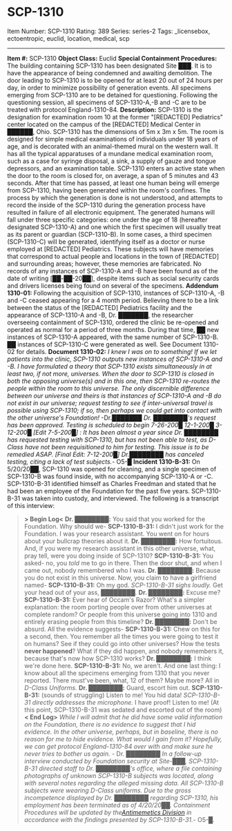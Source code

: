 # SCP-1310
Item Number: SCP-1310
Rating: 389
Series: series-2
Tags: _licensebox, ectoentropic, euclid, location, medical, scp

---

**Item #:** SCP-1310
**Object Class:** Euclid
**Special Containment Procedures:** The building containing SCP-1310 has been designated Site ███. It is to have the appearance of being condemned and awaiting demolition. The door leading to SCP-1310 is to be opened for at least 20 out of 24 hours per day, in order to minimize possibility of generation events. All specimens emerging from SCP-1310 are to be detained for questioning. Following the questioning session, all specimens of SCP-1310-A,-B and -C are to be treated with protocol England-1310-84.
**Description:** SCP-1310 is the designation for examination room 10 at the former "[REDACTED] Pediatrics" center located on the campus of the [REDACTED] Medical Center in ██████, Ohio. SCP-1310 has the dimensions of 5m x 3m x 5m. The room is designed for simple medical examinations of individuals under 18 years of age, and is decorated with an animal-themed mural on the western wall. It has all the typical apparatuses of a mundane medical examination room, such as a case for syringe disposal, a sink, a supply of gauze and tongue depressors, and an examination table.
SCP-1310 enters an active state when the door to the room is closed for, on average, a span of 5 minutes and 43 seconds. After that time has passed, at least one human being will emerge from SCP-1310, having been generated within the room's confines. The process by which the generation is done is not understood, and attempts to record the inside of the SCP-1310 during the generation process have resulted in failure of all electronic equipment.
The generated humans will fall under three specific categories: one under the age of 18 (hereafter designated SCP-1310-A) and one which the first specimen will usually treat as its parent or guardian (SCP-1310-B). In some cases, a third specimen (SCP-1310-C) will be generated, identifying itself as a doctor or nurse employed at [REDACTED] Pediatrics. These subjects will have memories that correspond to actual people and locations in the town of [REDACTED] and surrounding areas; however, these memories are fabricated. No records of any instances of SCP-1310-A and -B have been found as of the date of writing [██-██-20██], despite items such as social security cards and drivers licenses being found on several of the specimens.
**Addendum 1310-01:** Following the acquisition of SCP-1310, instances of SCP-1310-A, -B and -C ceased appearing for a 4 month period. Believing there to be a link between the status of the [REDACTED] Pediatrics facility and the appearance of SCP-1310-A and -B, Dr. ███████, the researcher overseeing containment of SCP-1310, ordered the clinic be re-opened and operated as normal for a period of three months. During that time, ██ new instances of SCP-1310-A appeared, with the same number of SCP-1310-B. ██ instances of SCP-1310-C were generated as well. See Document 1310-02 for details.
**Document 1310-02:** _I knew I was on to something! If we let patients into the clinic, SCP-1310 outputs new instances of SCP-1310-A and -B. I have formulated a theory that SCP-1310 exists simultaneously in at least two, if not more, universes. When the door to SCP-1310 is closed in both the opposing universe(s) and in this one, then SCP-1310 re-routes the people within the room to this universe. The only discernible difference between our universe and theirs is that instances of SCP-1310-A and -B do not exist in our universe; request testing to see if inter-universal travel is possible using SCP-1310; if so, then perhaps we could get into contact with the other universe's Foundation!_ -Dr.███████
_Dr. ████████'s request has been approved. Testing is scheduled to begin 7-26-200█ 12-1-200█ 3-12-200█ [Edit 7-5-200█] : It has been almost a year since Dr. ████████ has requested testing with SCP-1310, but has not been able to test, as D-Class have not been requisitioned to him for testing. This issue is to be remedied ASAP. [Final Edit: 7-12-200█] Dr.████████ has canceled testing, citing a lack of test subjects._\- O5-█
**Incident 1310-B-31:** On 5/20/20██, SCP-1310 was opened for cleaning, and a single specimen of SCP-1310-B was found inside, with no accompanying SCP-1310-A or -C. SCP-1310-B-31 identified himself as Charles Freedman and stated that he had been an employee of the Foundation for the past five years. SCP-1310-B-31 was taken into custody, and interviewed. The following is a transcript of this interview:
> **> Begin Log<**
> **Dr. ████████:** You said that you worked for the Foundation. Why should we-
> **SCP-1310-B-31:** I didn't just work for the Foundation. I was your research assistant. You went on for hours about your bullcrap theories about it.
> **Dr. ████████:** How fortuitous. And, if you were my research assistant in this other universe, what, pray tell, were you doing inside of SCP-1310?
> **SCP-1310-B-31:** You asked- no, you _told_ me to go in there. Then the door shut, and when I came out, nobody remembered who I was.
> **Dr. ████████:** Because you do not exist in this universe. Now, you claim to have a girlfriend named-
> **SCP-1310-B-31:** Oh my god. _SCP-1310-B-31 sighs loudly._ Get your head out of your ass, ████████.
> **Dr. ████████:** Excuse me?
> **SCP-1310-B-31:** Ever hear of Occam's Razor? What's a simpler explanation: the room porting people over from other universes at complete random? Or people from this universe going into 1310 and entirely erasing people from this timeline?
> **Dr. ████████:** Don't be absurd. All the evidence suggests-
> **SCP-1310-B-31:** Chew on this for a second, then. You remember all the times you were going to test it on humans? See if they could go into other universes? How the tests **never happened**? What if they did happen, and nobody remembers it, because that's now how SCP-1310 works?
> **Dr. ████████:** I think we're done here.
> **SCP-1310-B-31:** No, we aren't. And one last thing: I know about all the specimens emerging from 1310 that you never reported. There must've been, what, 12 of them? Maybe more? All in _D-Class Uniforms._
> **Dr. ████████:** Guard, escort him out.
> **SCP-1310-B-31:** (sounds of struggling) Listen to me! You hid data! _SCP-1310-B-31 directly addresses the microphone._ I have proof! Listen to me!
> (At this point, SCP-1310-B-31 was sedated and escorted out of the room)
> **< End Log>**
_While I will admit that he did have some valid information on the Foundation, there is no evidence to suggest that I hid evidence. In the other universe, perhaps, but in baseline, there is no reason for me to hide evidence. What would I gain from it?_
_Hopefully, we can get protocol England-1310-84 over with and make sure he never tries to bother us again._ \- Dr. ████████
_In a follow-up interview conducted by Foundation security at Site-███, SCP-1310-B-31 directed staff to Dr. ████████'s office, where a file containing photographs of unknown SCP-1310-B subjects was located, along with several notes regarding the alleged missing data. All SCP-1310-B subjects were wearing D-Class uniforms._
_Due to the gross incompetence displayed by Dr. ████████ regarding SCP-1310, his employment has been terminated as of 4/20/20██. Containment Procedures will be updated by the[Antimemetics Division](/antimemetics-division-hub) in accordance with the findings presented by SCP-1310-B-31._\- O5-█.